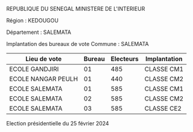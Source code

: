 REPUBLIQUE DU SENEGAL MINISTERE DE L'INTERIEUR

Région : KEDOUGOU

Département : SALEMATA

Implantation des bureaux de vote Commune : SALEMATA

| Lieu de vote | Bureau | Electeurs | Implantation |
| - | - | - | - |
| ECOLE GANDJIRI | 01 | 485 | CLASSE CM1 |
| ECOLE NANGAR PEULH | 01 | 440 | CLASSE CM2 |
| ECOLE SALEMATA | 01 | 585 | CLASSE CM1 |
| ECOLE SALEMATA | 02 | 585 | CLASSE CM2 |
| ECOLE SALEMATA | 03 | 585 | CLASSE CE2 |

<!-- PageNumber="6/6" -->

Election présidentielle du 25 février 2024

